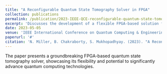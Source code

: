 ```yaml
---
title: "A Reconfigurable Quantum State Tomography Solver in FPGA"
collection: publications
permalink: /publication/2023-IEEE-QCE-reconfigurable-quantum-state-tomography
excerpt: 'Discusses the development of a flexible FPGA-based solution for quantum state tomography, facilitating enhanced quantum computing applications.'
date: 2023-05-05
venue: 'IEEE International Conference on Quantum Computing & Engineering (QCE), 2023'
paperurl: '#'
citation: 'N. Miller, B. Chakraborty, S. Mukhopadhyay. (2023). "A Reconfigurable Quantum State Tomography Solver in FPGA." <i>IEEE International Conference on Quantum Computing & Engineering (QCE), 2023</i>.'
---
```


The paper presents a groundbreaking FPGA-based quantum state tomography solver, showcasing its flexibility and potential to significantly advance quantum computing technologies.
